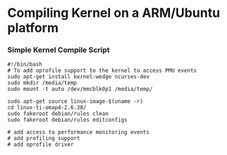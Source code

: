 # Compiling Kernel on a ARM/Ubuntu platform #



### Simple Kernel Compile Script ###

```
#!/bin/bash
# To add oprofile support to the kernel to access PMU events
sudo apt-get install kernel-wedge ncurses-dev
sudo mkdir /media/temp
sudo mount -t auto /dev/mmcblk0p1 /media/temp/

sudo apt-get source linux-image-$(uname -r)
cd linux-ti-omap4-2.6.38/
sudo fakeroot debian/rules clean
sudo fakeroot debian/rules editconfigs

# add access to performance monitoring events
# add profiling support
# add oprofile driver
```